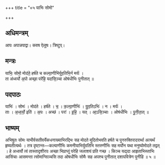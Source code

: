 +++
title = "०५ याभिः सोमो"

+++
## अधिमन्त्रम्
आपः अपान्नपाद्वा। कवष ऐलूषः। त्रिष्टुप्।

## मन्त्रः
याभिः॒ सोमो॒ मोद॑ते॒ हर्ष॑ते च कल्या॒णीभि॑र्युव॒तिभि॒र्न मर्यः॑ ।  
ता अ॑ध्वर्यो अ॒पो अच्छा॒ परे॑हि॒ यदा॑सि॒ञ्चा ओष॑धीभिः पुनीतात् ॥

## पदपाठः
याभिः॑ । सोमः॑ । मोद॑ते । हर्ष॑ते । च॒ । क॒ल्या॒णीभिः॑ । यु॒व॒तिऽभिः॑ । न । मर्यः॑ ।  
ताः । अ॒ध्व॒र्यो॒ इति॑ । अ॒पः । अच्छ॑ । परा॑ । इ॒हि॒ । यत् । आ॒ऽसि॒ञ्चाः । ओष॑धीभिः । पु॒नी॒ता॒त् ॥

## भाष्यम्
अभिषुतः सोमः याभीर्वसतीवर्येकधनाख्याभिरद्भिः सह मोदते मुदितोभवति हर्षते च पुनरुक्तिरादरार्था अत्यर्थं हृष्यतीत्यर्थः । तत्र दृष्टान्तः—कल्याणीभिः कमनीयाभिर्युवतिभि स्तरुणीभिः सह मर्योन यथा मनुष्योमोदते तद्वत् । हे अध्वर्यो त्वं तास्तादृशीरपः अच्छा भिप्राप्तुं परेहि जलाशयं प्रति गच्छ । किञ्च यद्यदा आहृताभिस्ताभिः आसिंचाः आसमन्ता त्सोमान्सिञ्चसि तदा ओषधीभिः सोमैः सह अपश्च पुनीतात् दशापवित्रेण पुनीहि ॥ ५ ॥